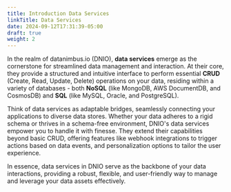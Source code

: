 ```yaml
---
title: Introduction Data Services
linkTitle: Data Services
date: 2024-09-12T17:31:39-05:00
draft: true
weight: 2
---
```


In the realm of datanimbus.io (DNIO), **data services** emerge as the cornerstone for streamlined data management and interaction. At their core, they provide a structured and intuitive interface to perform essential **CRUD** (Create, Read, Update, Delete) operations on your data, residing within a variety of databases - both **NoSQL** (like MongoDB, AWS DocumentDB, and CosmosDB) and **SQL** (like MySQL, Oracle, and PostgreSQL).

Think of data services as adaptable bridges, seamlessly connecting your applications to diverse data stores. Whether your data adheres to a rigid schema or thrives in a schema-free environment, DNIO's data services empower you to handle it with finesse. They extend their capabilities beyond basic CRUD, offering features like webhook integrations to trigger actions based on data events, and personalization options to tailor the user experience.

In essence, data services in DNIO serve as the backbone of your data interactions, providing a robust, flexible, and user-friendly way to manage and leverage your data assets effectively.
